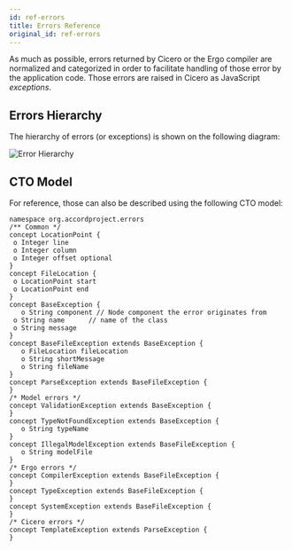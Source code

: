```yaml
---
id: ref-errors
title: Errors Reference
original_id: ref-errors
---
```


 As much as possible, errors returned by Cicero or the Ergo compiler are normalized and categorized in order to facilitate handling of those error by the application code. Those errors are raised in Cicero as JavaScript _exceptions_.

 ## Errors Hierarchy

 The hierarchy of errors (or exceptions) is shown on the following diagram:

 ![Error Hierarchy](/docs/assets/exceptions.png)

 ## CTO Model

 For reference, those can also be described using the following CTO model:

 ```ergo
namespace org.accordproject.errors
 /** Common */
concept LocationPoint {
  o Integer line
  o Integer column
  o Integer offset optional
}
concept FileLocation {
  o LocationPoint start
  o LocationPoint end
}
 concept BaseException {
	o String component // Node component the error originates from
  o String name      // name of the class
  o String message
}
concept BaseFileException extends BaseException {
	o FileLocation fileLocation
	o String shortMessage
	o String fileName
}
concept ParseException extends BaseFileException {
}
 /* Model errors */
concept ValidationException extends BaseException {
}
concept TypeNotFoundException extends BaseException {
	o String typeName
}
concept IllegalModelException extends BaseFileException {
	o String modelFile
}
 /* Ergo errors */
concept CompilerException extends BaseFileException {
}
concept TypeException extends BaseFileException {
}
concept SystemException extends BaseFileException {
}
 /* Cicero errors */
concept TemplateException extends ParseException {
}
```